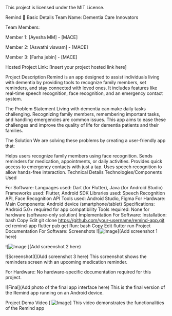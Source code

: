 This project is licensed under the MIT License.

Remind 🎯
Basic Details
Team Name: Dementia Care Innovators

Team Members:

Member 1: [Ayesha MM] - [MACE]

Member 2: [Aswathi viswam] - [MACE]

Member 3: [Farha jebin] - [MACE]

Hosted Project Link: [Insert your project hosted link here]

Project Description
Remind is an app designed to assist individuals living with dementia by providing tools to recognize family members, set reminders, and stay connected with loved ones. It includes features like real-time speech recognition, face recognition, and an emergency contact system.

The Problem Statement
Living with dementia can make daily tasks challenging. Recognizing family members, remembering important tasks, and handling emergencies are common issues. This app aims to ease these challenges and improve the quality of life for dementia patients and their families.

The Solution
We are solving these problems by creating a user-friendly app that:

Helps users recognize family members using face recognition.
Sends reminders for medication, appointments, or daily activities.
Provides quick access to emergency contacts with just a tap.
Uses speech recognition to allow hands-free interaction.
Technical Details
Technologies/Components Used

For Software:
Languages used: Dart (for Flutter), Java (for Android Studio)
Frameworks used: Flutter, Android SDK
Libraries used: Speech Recognition API, Face Recognition API
Tools used: Android Studio, Figma
For Hardware:
Main Components: Android device (smartphone/tablet)
Specifications: Android 5.0+ required for app compatibility
Tools required: None for hardware (software-only solution)
Implementation
For Software:
Installation:
bash
Copy
Edit
git clone https://github.com/your-username/remind-app.git
cd remind-app
flutter pub get
Run:
bash
Copy
Edit
flutter run
Project Documentation
For Software:
Screenshots
![![Image](https://github.com/user-attachments/assets/9df81909-538f-45fd-9a87-8a11a47d6926)](Add screenshot 1 here)


![![Image](https://github.com/user-attachments/assets/36175d8d-e633-4fe1-92b2-ae19b9e33aec)
](Add screenshot 2 here)


![Screenshot3](Add screenshot 3 here)
This screenshot shows the reminders screen with an upcoming medication reminder.



For Hardware:
No hardware-specific documentation required for this project.


![Final](Add photo of the final app interface here)
This is the final version of the Remind app running on an Android device.

Project Demo
Video
[<!-- Failed to upload "WhatsApp Video 2025-02-02 at 10.32.25_fb5b1d65.mp4" -->
![Image](https://github.com/user-attachments/assets/9df81909-538f-45fd-9a87-8a11a47d6926)]
This video demonstrates the functionalities of the Remind app

